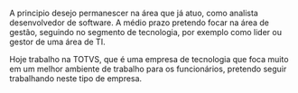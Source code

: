 A principio desejo permanescer na área que já atuo, como analista desenvolvedor de software.
A médio prazo pretendo focar na área de gestão, seguindo no segmento de tecnologia, por exemplo como lider ou gestor de uma área de TI.

Hoje trabalho na TOTVS, que é uma empresa de tecnologia que foca muito em um melhor ambiente de trabalho para os funcionários, pretendo seguir trabalhando neste tipo de empresa.
